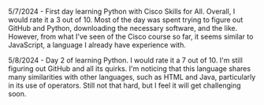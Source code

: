 5/7/2024 - First day learning Python with Cisco Skills for All. Overall, I would rate it a 3 out of 10. Most of the day was spent trying to figure out GitHub and Python, downloading the necessary software, and the like. However, from what I've seen of the Cisco course so far, it seems similar to JavaScript, a language I already have experience with.

5/8/2024 - Day 2 of learning Python. I would rate it a 7 out of 10. I'm still figuring out GitHub and all its quirks. I'm noticing that this language shares many similarities with other languages, such as HTML and Java, particularly in its use of operators. Still not that hard, but I feel it will get challenging soon.
